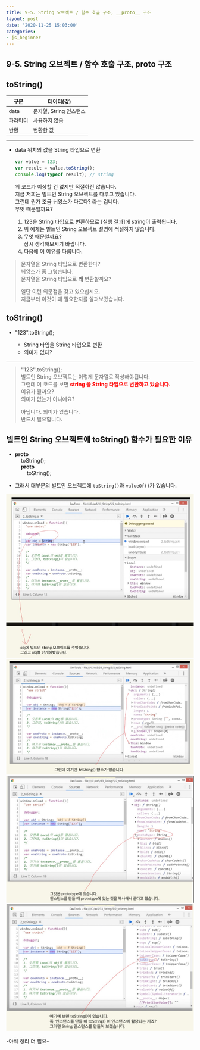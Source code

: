```yaml
---
title: 9-5. String 오브젝트 / 함수 호출 구조, __proto__ 구조
layout: post
date: '2020-11-25 15:03:00'
categories:
- js_beginner
---
```


## 9-5. String 오브젝트 / 함수 호출 구조, __proto__ 구조

## toString()

|구분|데이터(값)|
|---|---------|
|data|문자열, String 인스턴스|
|파라미터|사용하지 않음|
|반환|변환한 값|

---

* data 위치의 값을 String 타입으로 변환

    ```javascript
    var value = 123;
    var result = value.toString();
    console.log(typeof result); // string
    ```
    
    위 코드가 이상할 건 없지만 적절하진 않습니다.  
    지금 저희는 빌트인 String 오브젝트를 다루고 있습니다.  
    그런데 뭔가 조금 뉘앙스가 다르다? 라는 겁니다.  
    무엇 때문일까요?
    
    1. 123을 String 타입으로 변환하므로 [실행 결과]에 string이 출력됩니다.
    2. 위 예제는 빌트인 String 오브젝트 설명에 적절하지 않습니다.
    3. 무엇 때문일까요?  
       잠시 생각해보시기 바랍니다.
    4. 다음에 이 이유를 다룹니다.

>문자열을 String 타입으로 변환한다?  
>뉘앙스가 좀 그렇습니다.  
>문자열을 String 타입으로 **왜** 변환할까요?
>
>일단 이런 의문점을 갖고 있으십시오.  
>지금부터 이것이 왜 필요한지를 살펴보겠습니다.

## toString()

* "123".toString();  

    * String 타입을 String 타입으로 변환
    * 의미가 없다?
    
---

>**"123"**.toString();  
>빌트인 String 오브젝트는 이렇게 문자열로 작성해야됩니다.  
>그런데 이 코드를 보면 **<span style="color:red">string 을 String 타입으로 변환하고 있습니다.</span>**  
>이유가 뭘까요?  
>의미가 없는거 아니에요?  
>
>아닙니다. 의미가 있습니다.  
>반드시 필요합니다.

## 빌트인 String 오브젝트에 toString() 함수가 필요한 이유

* __proto__  
  &nbsp;&nbsp;&nbsp;&nbsp;toString();  
  &nbsp;&nbsp;&nbsp;&nbsp;__proto__  
  &nbsp;&nbsp;&nbsp;&nbsp;&nbsp;&nbsp;&nbsp;&nbsp;toString();
  
* 그래서 대부분의 빌트인 오브젝트에 `toString()`과 `valueOf()`가 있습니다.

![](/static/img/script/image201.jpg)
![](/static/img/script/image202.jpg)
![](/static/img/script/image203.jpg)
![](/static/img/script/image204.jpg)

-아직 정리 더 필요-